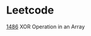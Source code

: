 # Leetcode
[1486](https://leetcode.com/problems/xor-operation-in-an-array/) XOR Operation in an Array   
